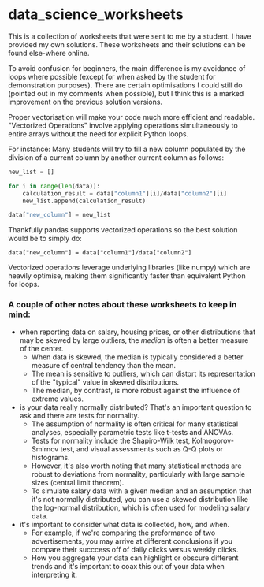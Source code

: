# data_science_worksheets
This is a collection of worksheets that were sent to me by a student. I have provided my own solutions. 
These worksheets and their solutions can be found else-where online. 

To avoid confusion for beginners, the main difference is my avoidance of loops where possible (except for when asked by the student for demonstration purposes). 
There are certain optimisations I could still do (pointed out in my comments when possible), but I think this is a marked improvement on the previous solution versions. 

Proper vectorisation will make your code much more efficient and readable. 
"Vectorized Operations" involve applying operations simultaneously to entire arrays without the need for explicit Python loops.

For instance: 
Many students will try to fill a new column populated by the division of a current column by another current column as follows:
```python
new_list = []

for i in range(len(data)):
    calculation_result = data["column1"][i]/data["column2"][i]
    new_list.append(calculation_result)

data["new_column"] = new_list
```
Thankfully pandas supports vectorized operations so the best solution would be to simply do:

`data["new_column"] = data["column1"]/data["column2"]`

Vectorized operations leverage underlying libraries (like numpy) which are heavily optimise, making them significantly faster than equivalent Python for loops.

### A couple of other notes about these worksheets to keep in mind:
- when reporting data on salary, housing prices, or other distributions that may be skewed by large outliers, the *median* is often a better measure of the center.
    - When data is skewed, the median is typically considered a better measure of central tendency than the mean.
    - The mean is sensitive to outliers, which can distort its representation of the "typical" value in skewed distributions.
    - The median, by contrast, is more robust against the influence of extreme values.     
- is your data really normally distributed? That's an important question to ask and there are tests for normality.
    - The assumption of normality is often critical for many statistical analyses, especially parametric tests like t-tests and ANOVAs.
    - Tests for normality include the Shapiro-Wilk test, Kolmogorov-Smirnov test, and visual assessments such as Q-Q plots or histograms.
    - However, it's also worth noting that many statistical methods are robust to deviations from normality, particularly with large sample sizes (central limit theorem).
    - To simulate salary data with a given median and an assumption that it's not normally distributed, you can use a skewed distribution like the log-normal distribution, which is often used for modeling salary data.
- it's important to consider what data is collected, how, and when.
    - For example, if we're comparing the preformance of two advertisements, you may arrive at different conclusions if you compare their succcess off of daily clicks versus weekly clicks.
    - How you aggregate your data can highlight or obscure different trends and it's important to coax this out of your data when interpreting it. 
